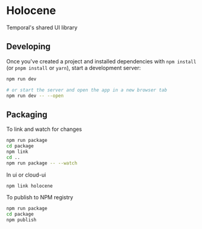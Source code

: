# Holocene

Temporal's shared UI library

## Developing

Once you've created a project and installed dependencies with `npm install` (or `pnpm install` or `yarn`), start a development server:

```bash
npm run dev

# or start the server and open the app in a new browser tab
npm run dev -- --open
```

## Packaging

To link and watch for changes 

```bash
npm run package
cd package
npm link
cd ..
npm run package -- --watch
```

In ui or cloud-ui

```bash
npm link holocene
```


To publish to NPM registry

```bash
npm run package
cd package
npm publish
```
